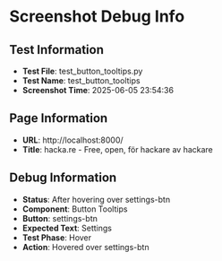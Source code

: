 # Screenshot Debug Info

## Test Information

- **Test File**: test_button_tooltips.py
- **Test Name**: test_button_tooltips
- **Screenshot Time**: 2025-06-05 23:54:36

## Page Information

- **URL**: http://localhost:8000/
- **Title**: hacka.re - Free, open, för hackare av hackare

## Debug Information

- **Status**: After hovering over settings-btn
- **Component**: Button Tooltips
- **Button**: settings-btn
- **Expected Text**: Settings
- **Test Phase**: Hover
- **Action**: Hovered over settings-btn

